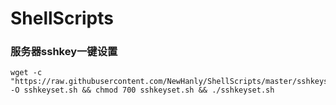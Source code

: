 # ShellScripts
### 服务器sshkey一键设置
<pre><code>wget -c "https://raw.githubusercontent.com/NewHanly/ShellScripts/master/sshkeyset.sh" -O sshkeyset.sh && chmod 700 sshkeyset.sh && ./sshkeyset.sh</code></pre>